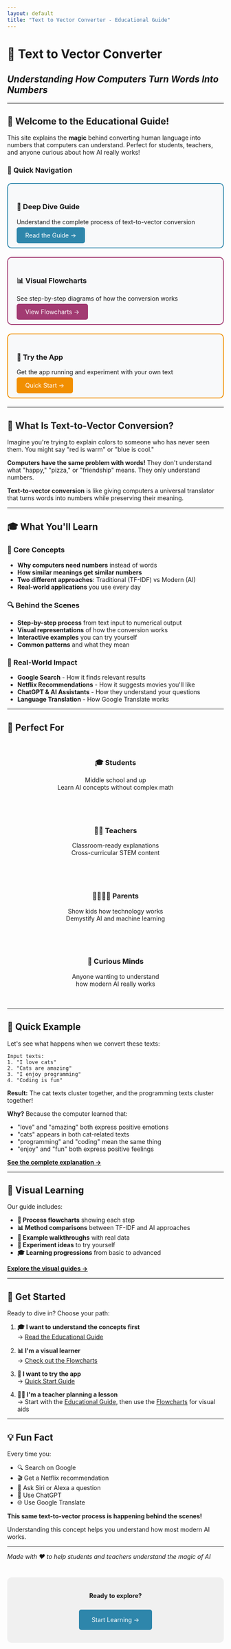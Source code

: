 ```yaml
---
layout: default
title: "Text to Vector Converter - Educational Guide"
---
```


# 🔢 Text to Vector Converter
## *Understanding How Computers Turn Words Into Numbers*

---

## 🎯 Welcome to the Educational Guide!

This site explains the **magic** behind converting human language into numbers that computers can understand. Perfect for students, teachers, and anyone curious about how AI really works!

### 🚀 Quick Navigation

<div style="display: grid; grid-template-columns: repeat(auto-fit, minmax(300px, 1fr)); gap: 20px; margin: 20px 0;">

<div style="border: 2px solid #2E86AB; border-radius: 10px; padding: 20px; background: #f8f9fa;">
<h3>📖 Deep Dive Guide</h3>
<p>Understand the complete process of text-to-vector conversion</p>
<a href="UNDERSTANDING_TEXT_TO_VECTORS.html" style="background: #2E86AB; color: white; padding: 10px 20px; text-decoration: none; border-radius: 5px;">Read the Guide →</a>
</div>

<div style="border: 2px solid #A23B72; border-radius: 10px; padding: 20px; background: #f8f9fa;">
<h3>📊 Visual Flowcharts</h3>
<p>See step-by-step diagrams of how the conversion works</p>
<a href="FLOWCHARTS.html" style="background: #A23B72; color: white; padding: 10px 20px; text-decoration: none; border-radius: 5px;">View Flowcharts →</a>
</div>

<div style="border: 2px solid #F18F01; border-radius: 10px; padding: 20px; background: #f8f9fa;">
<h3>🚀 Try the App</h3>
<p>Get the app running and experiment with your own text</p>
<a href="README.html" style="background: #F18F01; color: white; padding: 10px 20px; text-decoration: none; border-radius: 5px;">Quick Start →</a>
</div>

</div>

---

## 🤔 What Is Text-to-Vector Conversion?

Imagine you're trying to explain colors to someone who has never seen them. You might say "red is warm" or "blue is cool." 

**Computers have the same problem with words!** They don't understand what "happy," "pizza," or "friendship" means. They only understand numbers.

**Text-to-vector conversion** is like giving computers a universal translator that turns words into numbers while preserving their meaning.

---

## 🎓 What You'll Learn

### 🧠 Core Concepts
- **Why computers need numbers** instead of words
- **How similar meanings get similar numbers**
- **Two different approaches**: Traditional (TF-IDF) vs Modern (AI)
- **Real-world applications** you use every day

### 🔍 Behind the Scenes
- **Step-by-step process** from text input to numerical output
- **Visual representations** of how the conversion works
- **Interactive examples** you can try yourself
- **Common patterns** and what they mean

### 🌟 Real-World Impact
- **Google Search** - How it finds relevant results
- **Netflix Recommendations** - How it suggests movies you'll like  
- **ChatGPT & AI Assistants** - How they understand your questions
- **Language Translation** - How Google Translate works

---

## 🎯 Perfect For

<div style="display: grid; grid-template-columns: repeat(auto-fit, minmax(250px, 1fr)); gap: 15px; margin: 20px 0;">

<div style="text-align: center; padding: 15px;">
<h3>🎓 Students</h3>
<p>Middle school and up<br>Learn AI concepts without complex math</p>
</div>

<div style="text-align: center; padding: 15px;">
<h3>👨‍🏫 Teachers</h3>
<p>Classroom-ready explanations<br>Cross-curricular STEM content</p>
</div>

<div style="text-align: center; padding: 15px;">
<h3>👨‍👩‍👧‍👦 Parents</h3>
<p>Show kids how technology works<br>Demystify AI and machine learning</p>
</div>

<div style="text-align: center; padding: 15px;">
<h3>🤔 Curious Minds</h3>
<p>Anyone wanting to understand<br>how modern AI really works</p>
</div>

</div>

---

## 🚀 Quick Example

Let's see what happens when we convert these texts:

```
Input texts:
1. "I love cats"
2. "Cats are amazing" 
3. "I enjoy programming"
4. "Coding is fun"
```

**Result:** The cat texts cluster together, and the programming texts cluster together! 

**Why?** Because the computer learned that:
- "love" and "amazing" both express positive emotions
- "cats" appears in both cat-related texts
- "programming" and "coding" mean the same thing
- "enjoy" and "fun" both express positive feelings

[**See the complete explanation →**](UNDERSTANDING_TEXT_TO_VECTORS.html)

---

## 🎨 Visual Learning

Our guide includes:

- **🔄 Process flowcharts** showing each step
- **📊 Method comparisons** between TF-IDF and AI approaches  
- **🎯 Example walkthroughs** with real data
- **🧪 Experiment ideas** to try yourself
- **🎓 Learning progressions** from basic to advanced

[**Explore the visual guides →**](FLOWCHARTS.html)

---

## 🌟 Get Started

Ready to dive in? Choose your path:

1. **🎓 I want to understand the concepts first**  
   → [Read the Educational Guide](UNDERSTANDING_TEXT_TO_VECTORS.html)

2. **📊 I'm a visual learner**  
   → [Check out the Flowcharts](FLOWCHARTS.html)

3. **🚀 I want to try the app**  
   → [Quick Start Guide](README.html)

4. **👨‍🏫 I'm a teacher planning a lesson**  
   → Start with the [Educational Guide](UNDERSTANDING_TEXT_TO_VECTORS.html), then use the [Flowcharts](FLOWCHARTS.html) for visual aids

---

## 💡 Fun Fact

Every time you:
- 🔍 Search on Google
- 🎬 Get a Netflix recommendation  
- 🤖 Ask Siri or Alexa a question
- 💬 Use ChatGPT
- 🌐 Use Google Translate

**This same text-to-vector process is happening behind the scenes!**

Understanding this concept helps you understand how most modern AI works.

---

*Made with ❤️ to help students and teachers understand the magic of AI*

<div style="text-align: center; margin-top: 40px; padding: 20px; background: #f0f0f0; border-radius: 10px;">
<p><strong>Ready to explore?</strong></p>
<a href="UNDERSTANDING_TEXT_TO_VECTORS.html" style="background: #2E86AB; color: white; padding: 15px 30px; text-decoration: none; border-radius: 5px; margin: 10px; display: inline-block;">Start Learning →</a>
</div>